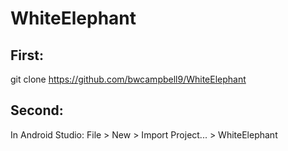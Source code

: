 # WhiteElephant

## First:

git clone https://github.com/bwcampbell9/WhiteElephant

## Second:

In Android Studio:
File > New > Import Project... > WhiteElephant

